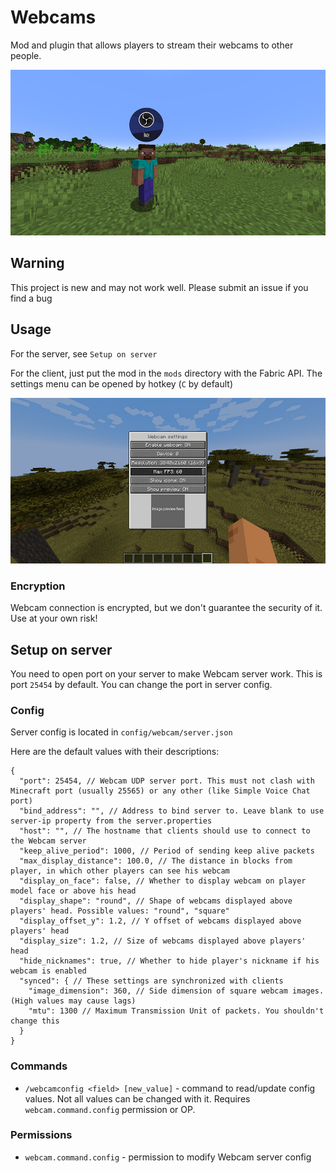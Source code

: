 # Webcams

Mod and plugin that allows players to stream their webcams to other people. <p>

![screenshot](images/screenshot.jpg)

## Warning

This project is new and may not work well. Please submit an issue if you find a bug

## Usage

For the server, see `Setup on server`

For the client, just put the mod in the `mods` directory with the Fabric API. The settings menu can be opened by hotkey (`C` by default)

![settings](images/settings.jpg)

### Encryption

Webcam connection is encrypted, but we don't guarantee the security of it. Use at your own risk!

## Setup on server

You need to open port on your server to make Webcam server work. This is port `25454` by default. You can change the port in server config.

### Config

Server config is located in `config/webcam/server.json` <p>
Here are the default values with their descriptions: <p>
```
{
  "port": 25454, // Webcam UDP server port. This must not clash with Minecraft port (usually 25565) or any other (like Simple Voice Chat port)
  "bind_address": "", // Address to bind server to. Leave blank to use server-ip property from the server.properties
  "host": "", // The hostname that clients should use to connect to the Webcam server
  "keep_alive_period": 1000, // Period of sending keep alive packets
  "max_display_distance": 100.0, // The distance in blocks from player, in which other players can see his webcam
  "display_on_face": false, // Whether to display webcam on player model face or above his head
  "display_shape": "round", // Shape of webcams displayed above players' head. Possible values: "round", "square"
  "display_offset_y": 1.2, // Y offset of webcams displayed above players' head
  "display_size": 1.2, // Size of webcams displayed above players' head
  "hide_nicknames": true, // Whether to hide player's nickname if his webcam is enabled
  "synced": { // These settings are synchronized with clients
    "image_dimension": 360, // Side dimension of square webcam images. (High values may cause lags)
    "mtu": 1300 // Maximum Transmission Unit of packets. You shouldn't change this
  }
}
```

### Commands

- `/webcamconfig <field> [new_value]` - command to read/update config values. Not all values can be changed with it. Requires `webcam.command.config` permission or OP.

### Permissions

- `webcam.command.config` - permission to modify Webcam server config